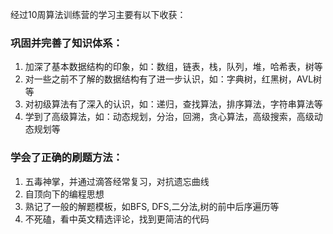 经过10周算法训练营的学习主要有以下收获：

### 巩固并完善了知识体系：

1. 加深了基本数据结构的印象，如：数组，链表，栈，队列，堆，哈希表，树等
2. 对一些之前不了解的数据结构有了进一步认识，如：字典树，红黑树，AVL树等
3. 对初级算法有了深入的认识，如：递归，查找算法，排序算法，字符串算法等
4. 学到了高级算法，如：动态规划，分治，回溯，贪心算法，高级搜索，高级动态规划等

### 学会了正确的刷题方法：

1. 五毒神掌，并通过滴答经常复习，对抗遗忘曲线
2. 自顶向下的编程思想
3. 熟记了一般的解题模板，如BFS, DFS,二分法,树的前中后序遍历等
4. 不死磕，看中英文精选评论，找到更简洁的代码

